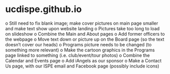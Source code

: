 # ucdispe.github.io


o Still need to fix blank image; make cover pictures on main page smaller and make text
show upon website landing
o Pictures take too long to load on slideshow
o Combine the Main and About pages
o Add former officers to the webpage
o Move text down or picture up on the Board page (so the text doesn’t cover our heads)
o Programs picture needs to be changed (to something more relevant)
o Make the cartoon graphics in the Programs page linked to something (i.e.
club/event/tour photos)
o Combine the Calendar and Events page
o Add iAngels as our sponsor
o Make a Contact Us page, with our ISPE email and Facebook page (possibly include
icons)
